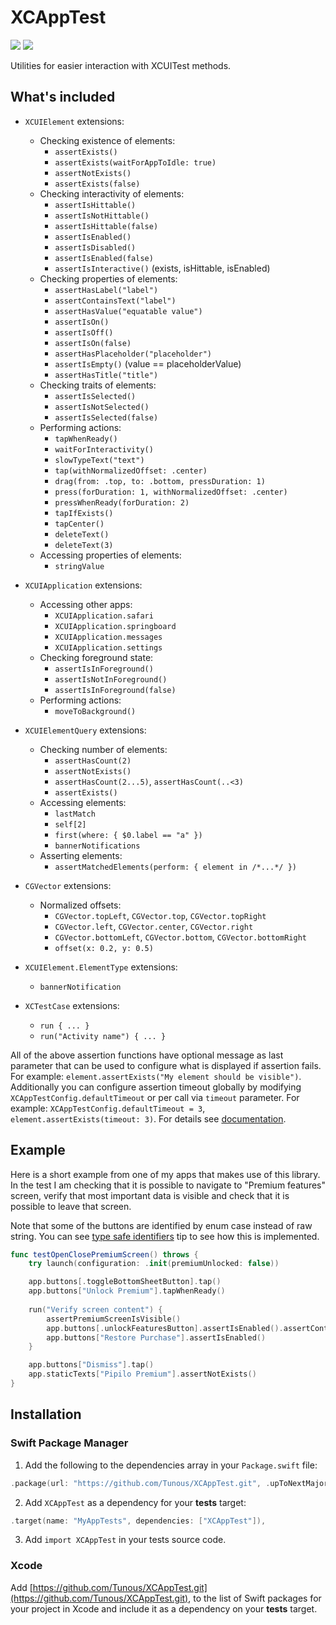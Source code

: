 # XCAppTest

[![](https://img.shields.io/endpoint?url=https%3A%2F%2Fswiftpackageindex.com%2Fapi%2Fpackages%2FTunous%2FXCAppTest%2Fbadge%3Ftype%3Dswift-versions)](https://swiftpackageindex.com/Tunous/XCAppTest) [![](https://img.shields.io/endpoint?url=https%3A%2F%2Fswiftpackageindex.com%2Fapi%2Fpackages%2FTunous%2FXCAppTest%2Fbadge%3Ftype%3Dplatforms)](https://swiftpackageindex.com/Tunous/XCAppTest)

Utilities for easier interaction with XCUITest methods.

## What's included

- `XCUIElement` extensions:
    - Checking existence of elements:
        - `assertExists()`
        - `assertExists(waitForAppToIdle: true)`
        - `assertNotExists()`
        - `assertExists(false)`
    - Checking interactivity of elements:
        - `assertIsHittable()`
        - `assertIsNotHittable()`
        - `assertIsHittable(false)`
        - `assertIsEnabled()`
        - `assertIsDisabled()`
        - `assertIsEnabled(false)`
        - `assertIsInteractive()` (exists, isHittable, isEnabled)
    - Checking properties of elements:
        - `assertHasLabel("label")`
        - `assertContainsText("label")`
        - `assertHasValue("equatable value")`
        - `assertIsOn()`
        - `assertIsOff()`
        - `assertIsOn(false)`
        - `assertHasPlaceholder("placeholder")`
        - `assertIsEmpty()` (value == placeholderValue)
        - `assertHasTitle("title")`
    - Checking traits of elements:
        - `assertIsSelected()`
        - `assertIsNotSelected()`
        - `assertIsSelected(false)`
    - Performing actions:
        - `tapWhenReady()`
        - `waitForInteractivity()`
        - `slowTypeText("text")`
        - `tap(withNormalizedOffset: .center)`
        - `drag(from: .top, to: .bottom, pressDuration: 1)`
        - `press(forDuration: 1, withNormalizedOffset: .center)`
        - `pressWhenReady(forDuration: 2)`
        - `tapIfExists()`
        - `tapCenter()`
        - `deleteText()`
        - `deleteText(3)`
    - Accessing properties of elements:
        - `stringValue`

- `XCUIApplication` extensions:
    - Accessing other apps:
        - `XCUIApplication.safari`
        - `XCUIApplication.springboard`
        - `XCUIApplication.messages`
        - `XCUIApplication.settings`
    - Checking foreground state:
        - `assertIsInForeground()`
        - `assertIsNotInForeground()`
        - `assertIsInForeground(false)`
    - Performing actions:
        - `moveToBackground()`

- `XCUIElementQuery` extensions:
    - Checking number of elements:
        - `assertHasCount(2)`
        - `assertNotExists()`
        - `assertHasCount(2...5)`, `assertHasCount(..<3)`
        - `assertExists()`
    - Accessing elements:
        - `lastMatch`
        - `self[2]`
        - `first(where: { $0.label == "a" })`
        - `bannerNotifications`
    - Asserting elements:
        - `assertMatchedElements(perform: { element in /*...*/ })`

- `CGVector` extensions:
    - Normalized offsets:
        - `CGVector.topLeft`, `CGVector.top`, `CGVector.topRight`
        - `CGVector.left`, `CGVector.center`, `CGVector.right`
        - `CGVector.bottomLeft`, `CGVector.bottom`, `CGVector.bottomRight`
        - `offset(x: 0.2, y: 0.5)`
        
- `XCUIElement.ElementType` extensions:
    - `bannerNotification`
    
- `XCTestCase` extensions:
    - `run { ... }`
    - `run("Activity name") { ... }`

All of the above assertion functions have optional message as last parameter that can be used to configure what is displayed if assertion fails. For example: `element.assertExists("My element should be visible")`.
Additionally you can configure assertion timeout globally by modifying `XCAppTestConfig.defaultTimeout` or per call via `timeout` parameter. For example: `XCAppTestConfig.defaultTimeout = 3`, `element.assertExists(timeout: 3)`.
For details see [documentation](https://swiftpackageindex.com/Tunous/XCAppTest/main/documentation/xcapptest).

## Example

Here is a short example from one of my apps that makes use of this library. In the test I am checking that it is possible to navigate to "Premium features" screen, verify that most important data is visible and check that it is possible to leave that screen.

Note that some of the buttons are identified by enum case instead of raw string. You can see [type safe identifiers](https://swiftpackageindex.com/tunous/xcapptest/main/documentation/xcapptest/typesafeidentifiers) tip to see how this is implemented.

```swift
func testOpenClosePremiumScreen() throws {
    try launch(configuration: .init(premiumUnlocked: false))

    app.buttons[.toggleBottomSheetButton].tap()
    app.buttons["Unlock Premium"].tapWhenReady()
    
    run("Verify screen content") {
        assertPremiumScreenIsVisible()
        app.buttons[.unlockFeaturesButton].assertIsEnabled().assertContainsText("Lifetime access")
        app.buttons["Restore Purchase"].assertIsEnabled()
    }

    app.buttons["Dismiss"].tap()
    app.staticTexts["Pipilo Premium"].assertNotExists()
}
```

## Installation

### Swift Package Manager

1. Add the following to the dependencies array in your `Package.swift` file:

```swift
.package(url: "https://github.com/Tunous/XCAppTest.git", .upToNextMajor(from: "0.14.0")),
```

2. Add `XCAppTest` as a dependency for your **tests** target:

```swift
.target(name: "MyAppTests", dependencies: ["XCAppTest"]),
```

3. Add `import XCAppTest` in your tests source code.

### Xcode

Add [https://github.com/Tunous/XCAppTest.git](https://github.com/Tunous/XCAppTest.git), to the list of Swift packages for your project in Xcode and include it as a dependency on your **tests** target.
